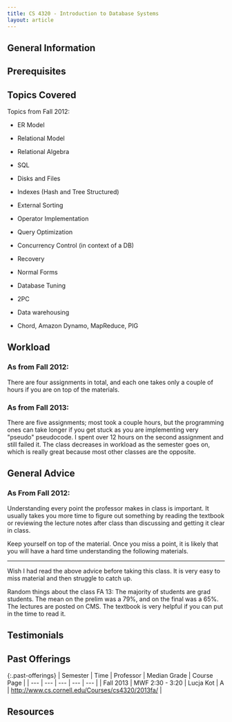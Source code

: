 ```yaml
---
title: CS 4320 - Introduction to Database Systems
layout: article
---
```


## General Information

## Prerequisites

## Topics Covered

Topics from Fall 2012:

 - ER Model

 - Relational Model

 - Relational Algebra

 - SQL

 - Disks and Files

 - Indexes (Hash and Tree Structured)

 - External Sorting

 - Operator Implementation

 - Query Optimization

 - Concurrency Control (in context of a DB)

 - Recovery

 - Normal Forms

 - Database Tuning

 - 2PC

 - Data warehousing

 - Chord, Amazon Dynamo, MapReduce, PIG

## Workload

### As from Fall 2012:

There are four assignments in total, and each one takes only a couple of hours if you are on top of the materials.

### As from Fall 2013:

There are five assignments; most took a couple hours, but the programming ones can take longer if you get stuck as you are implementing very "pseudo" pseudocode. I spent over 12 hours on the second assignment and still failed it. The class decreases in workload as the semester goes on, which is really great because most other classes are the opposite.

## General Advice

### As From Fall 2012:

Understanding every point the professor makes in class is important. It usually takes you more time to figure out something by reading the textbook or reviewing the lecture notes after class than discussing and getting it clear in class.

Keep yourself on top of the material. Once you miss a point, it is likely that you will have a hard time understanding the following materials.

_____

Wish I had read the above advice before taking this class. It is very easy to miss material and then struggle to catch up.

Random things about the class FA 13: The majority of students are grad students. The mean on the prelim was a 79%, and on the final was a 65%. The lectures are posted on CMS. The textbook is very helpful if you can put in the time to read it.

## Testimonials

## Past Offerings

{:.past-offerings}
| Semester | Time | Professor | Median Grade | Course Page |
| --- | --- | --- | --- | --- |
| Fall 2013 | MWF 2:30 - 3:20 | Lucja Kot | A | http://www.cs.cornell.edu/Courses/cs4320/2013fa/ |

## Resources
